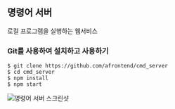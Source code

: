 ## 명령어 서버
로컬 프로그램을 실행하는 웹서비스

### Git를 사용하여 설치하고 사용하기

    $ git clone https://github.com/afrontend/cmd_server
    $ cd cmd_server
    $ npm install
    $ npm start

![명령어 서버 스크린샷](https://afrontend.files.wordpress.com/2017/01/cmd_server.png)
